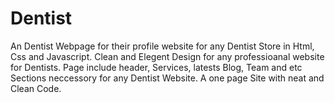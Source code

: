 
# Dentist
An Dentist Webpage for their profile website for any Dentist Store in Html, Css and Javascript. Clean and Elegent Design for any professioanal website for Dentists. Page include header, Services, latests Blog, Team and etc Sections neccessory for any Dentist Website. A one page Site with neat and Clean Code.
